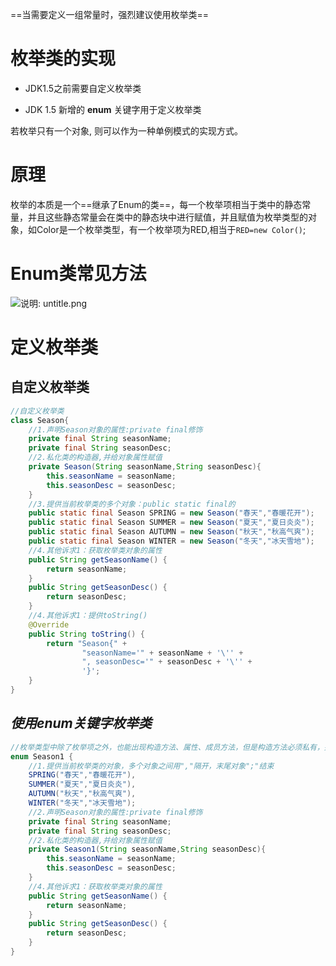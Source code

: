 ==当需要定义一组常量时，强烈建议使用枚举类==

# 枚举类的实现

* JDK1.5之前需要自定义枚举类

* JDK 1.5 新增的 **enum** 关键字用于定义枚举类

若枚举只有一个对象, 则可以作为一种单例模式的实现方式。

# 原理

枚举的本质是一个==继承了Enum的类==，每一个枚举项相当于类中的静态常量，并且这些静态常量会在类中的静态块中进行赋值，并且赋值为枚举类型的对象，如Color是一个枚举类型，有一个枚举项为RED,相当于``RED=new Color()``;

# Enum类常见方法

![说明: untitle.png](https://gitee.com/yh-gh/img-bed/raw/master/202109181147520.jpg)

# 定义枚举类

## 自定义枚举类

```java
//自定义枚举类
class Season{
    //1.声明Season对象的属性:private final修饰
    private final String seasonName;
    private final String seasonDesc;
    //2.私化类的构造器,并给对象属性赋值
    private Season(String seasonName,String seasonDesc){
        this.seasonName = seasonName;
        this.seasonDesc = seasonDesc;
    }
    //3.提供当前枚举类的多个对象：public static final的
    public static final Season SPRING = new Season("春天","春暖花开");
    public static final Season SUMMER = new Season("夏天","夏日炎炎");
    public static final Season AUTUMN = new Season("秋天","秋高气爽");
    public static final Season WINTER = new Season("冬天","冰天雪地");
    //4.其他诉求1：获取枚举类对象的属性
    public String getSeasonName() {
        return seasonName;
    }
    public String getSeasonDesc() {
        return seasonDesc;
    }
    //4.其他诉求1：提供toString()
    @Override
    public String toString() {
        return "Season{" +
                "seasonName='" + seasonName + '\'' +
                ", seasonDesc='" + seasonDesc + '\'' +
                '}';
    }
}
```

## *使用enum关键字枚举类*

```java
//枚举类型中除了枚举项之外，也能出现构造方法、属性、成员方法，但是构造方法必须私有，并且所有除枚举项之外的其他成员必须写在枚举项之后，用分号隔开。
enum Season1 {
    //1.提供当前枚举类的对象，多个对象之间用","隔开，末尾对象";"结束
    SPRING("春天","春暖花开"),
    SUMMER("夏天","夏日炎炎"),
    AUTUMN("秋天","秋高气爽"),
    WINTER("冬天","冰天雪地");
    //2.声明Season对象的属性:private final修饰
    private final String seasonName;
    private final String seasonDesc;
    //2.私化类的构造器,并给对象属性赋值
    private Season1(String seasonName,String seasonDesc){
        this.seasonName = seasonName;
        this.seasonDesc = seasonDesc;
    }
    //4.其他诉求1：获取枚举类对象的属性
    public String getSeasonName() {
        return seasonName;
    }
    public String getSeasonDesc() {
        return seasonDesc;
    }
}
```



 